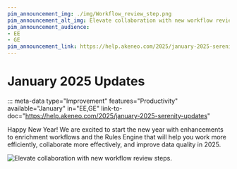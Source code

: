 ```yaml
---
pim_announcement_img: ./img/Workflow_review_step.png
pim_announcement_alt_img: Elevate collaboration with new workflow review steps.
pim_announcement_audience:
- EE
- GE
pim_announcement_link: https://help.akeneo.com/2025/january-2025-serenity-updates
---
```


# January 2025 Updates
::: meta-data type="Improvement" features="Productivity" available="January" in="EE,GE" link-to-doc="https://help.akeneo.com/2025/january-2025-serenity-updates"

Happy New Year! We are excited to start the new year with enhancements to enrichment workflows and the Rules Engine that will help you work more efficiently, collaborate more effectively, and improve data quality in 2025. 

![Elevate collaboration with new workflow review steps.](../img/Workflow_review_step.png)

